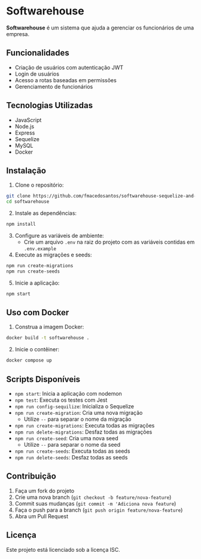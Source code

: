 # Softwarehouse

**Softwarehouse** é um sistema que ajuda a gerenciar os funcionários de uma empresa. 

## Funcionalidades

- Criação de usuários com autenticação JWT
- Login de usuários
- Acesso a rotas baseadas em permissões
- Gerenciamento de funcionários

## Tecnologias Utilizadas

- JavaScript
- Node.js
- Express
- Sequelize
- MySQL
- Docker

## Instalação

1. Clone o repositório:
```sh
git clone https://github.com/fmacedosantos/softwarehouse-sequelize-and-automatic-tests.git
cd softwarehouse
```
2. Instale as dependências:
```sh
npm install
```
3. Configure as variáveis de ambiente:
    - Crie um arquivo `.env` na raiz do projeto com as variáveis contidas em `.env.example`
4. Execute as migrações e seeds:
```sh
npm run create-migrations
npm run create-seeds
```
5. Inicie a aplicação:
```sh
npm start
```

## Uso com Docker

1. Construa a imagem Docker:
```sh
docker build -t softwarehouse .
```
2. Inicie o contêiner:
```sh
docker compose up
```

## Scripts Disponíveis

- `npm start`: Inicia a aplicação com nodemon
- `npm test`: Executa os testes com Jest
- `npm run config-sequilize`: Inicializa o Sequelize
- `npm run create-migration`: Cria uma nova migração
    - Utilize `--` para separar o nome da migração
- `npm run create-migrations`: Executa todas as migrações
- `npm run delete-migrations`: Desfaz todas as migrações
- `npm run create-seed`: Cria uma nova seed
    - Utilize `--` para separar o nome da seed
- `npm run create-seeds`: Executa todas as seeds
- `npm run delete-seeds`: Desfaz todas as seeds

## Contribuição

1. Faça um fork do projeto
2. Crie uma nova branch (`git checkout -b feature/nova-feature`)
3. Commit suas mudanças (`git commit -m 'Adiciona nova feature`)
4. Faça o push para a branch (`git push origin feature/nova-feature`)
5. Abra um Pull Request

## Licença

Este projeto está licenciado sob a licença ISC. 